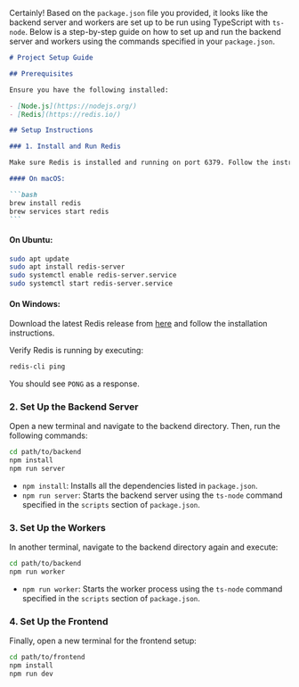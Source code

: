 Certainly! Based on the `package.json` file you provided, it looks like the backend server and workers are set up to be run using TypeScript with `ts-node`. Below is a step-by-step guide on how to set up and run the backend server and workers using the commands specified in your `package.json`.

````markdown
# Project Setup Guide

## Prerequisites

Ensure you have the following installed:

- [Node.js](https://nodejs.org/)
- [Redis](https://redis.io/)

## Setup Instructions

### 1. Install and Run Redis

Make sure Redis is installed and running on port 6379. Follow the instructions for your operating system:

#### On macOS:

```bash
brew install redis
brew services start redis
```
````

#### On Ubuntu:

```bash
sudo apt update
sudo apt install redis-server
sudo systemctl enable redis-server.service
sudo systemctl start redis-server.service
```

#### On Windows:

Download the latest Redis release from [here](https://github.com/microsoftarchive/redis/releases) and follow the installation instructions.

Verify Redis is running by executing:

```bash
redis-cli ping
```

You should see `PONG` as a response.

### 2. Set Up the Backend Server

Open a new terminal and navigate to the backend directory. Then, run the following commands:

```bash
cd path/to/backend
npm install
npm run server
```

- `npm install`: Installs all the dependencies listed in `package.json`.
- `npm run server`: Starts the backend server using the `ts-node` command specified in the `scripts` section of `package.json`.

### 3. Set Up the Workers

In another terminal, navigate to the backend directory again and execute:

```bash
cd path/to/backend
npm run worker
```

- `npm run worker`: Starts the worker process using the `ts-node` command specified in the `scripts` section of `package.json`.

### 4. Set Up the Frontend

Finally, open a new terminal for the frontend setup:

```bash
cd path/to/frontend
npm install
npm run dev
```
